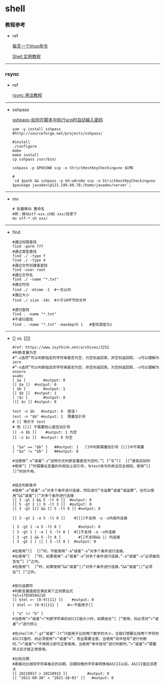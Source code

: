 # shell

### 教程参考

* ref

  [每天一个linux命令](https://www.cnblogs.com/peida/tag/%E6%AF%8F%E6%97%A5%E4%B8%80linux%E5%91%BD%E4%BB%A4/)

  [Shell 实例教程](https://geek-docs.com/shell/shell-examples/the-shell-display-output-in-the-terminal.html)



---

### rsync

* ref 

  [rsync 用法教程](http://www.ruanyifeng.com/blog/2020/08/rsync.html)



---



* sshpass

  [sshpass-如何在脚本中执行scp时自动输入密码](https://blog.csdn.net/jiangguilong2000/article/details/12971649)

  ``` shell
  yum -y install sshpass
  #http://sourceforge.net/projects/sshpass/
  
  #install
  ./configure
  make
  make install
  cp sshpass /usr/bin/
  
  sshpass -p $PASSWD scp -o StrictHostKeyChecking=no $CMD
  
  #
  `cd $path && sshpass -p HS~u8ro8e scp -o StrictHostKeyChecking=no $package javadev\@121.199.60.78:/home/javadev/server`;
  
  ```

  

---



* mv

  ``` shell
  # 批量移动 重命名
  #例：移动stf-xxx.sh到 xxx/目录下
  mv stf-*.sh xxx/
  ```






---



* find

  ``` shell
  #通过权限查找
  find -perm 777
  #通过类型查找
  find ./ -type f
  find ./ -type d
  #通过文件创建者查找
  find -user root
  #通过文件名
  find ./ -name "*.txt"
  #通过时间
  find ./ -mtime -1  #一天以内
  #通过大小
  find ./ size -10c  #小于10字节的文件
  ```

  ``` shell
  #递归查找
  find . -name "*.txt"
  #不递归查找
  find . -name "*.txt" -maxdepth 1   #查找深度为1
  ```



---



* [] vs. [[]]

  ``` shell
  #ref: https://www.zsythink.net/archives/2252
  #判断变量为空
  #“-z选项”可以判断指定的字符串是否为空，为空则返回真，非空则返回假，-z可以理解为zero
  #“-n选项”可以判断指定的字符串是否为空，非空则返回真，为空则返回假，-n可以理解为nozero
  a=abc
  [ $a ]		#output: 0
  [[ $a ]]	#output: 0
  [ $b ]		#output: 1
  [[ $b ]]	#output: 1
  [ !$c ]		#output: 0
  ![[ $c ]]	#output: 0
  
  test -n $b   #output: 0  错误！
  test -n "$b" #output: 1  需要加引号
  # [] 等价于 test
  # 而 [[]] 不需要担心是否加引号
  [[ -n $b ]]	 #output: 1	为空
  [[ -z $c ]]  #output: 0 为空
  
  [ "$a" == "$b" ]   ##output: 1   []中判断需要加引号 [[]]中不需要
  [ "$a" != "$b" ]   ##output: 0 
  
  #当使用”-n”或者”-z”这种方式判断变量是否为空时，”[ ]”与”[[  ]]”是有区别的
  #使用”[ ]”时需要在变量的外侧加上双引号，与test命令的用法完全相同，使用”[[  ]]”时则不用。
  
  
  #组合判断条件
  #使用”-a”或者”-o”对多个条件进行连接，然后进行”与运算”或者”或运算”，也可以使用”&&”或者”||”对多个条件进行连接
  [[ 3 -gt 1 && 5 -lt 8 ]] 	#output: 0
  [[ 5 -gt 2 || 9 -lt 3 ]]	#output: 0
  [[ 3 -gt 1]] && [[ 5 -lt 8 ]] #output: 0
  
  [[ 3 -gt 1 -a 5 -lt 0 ]]    #[[]]不支持 -a -o内或外连接
  
  [ 3 -gt 1 -a 5 -lt 8 ] 		#output: 0
  [ 3 -gt 1 ] -a [ 5 -lt 8 ]  #[]不支持 -a -o外连接
  [ 3 -gt 1 && 5 -lt 8 ]		#[]不支持&& || 内连接
  [ 3 -gt 1 ] || [ 5 -lt 8 ]  #output: 0
  
  #在使用”[[  ]]”时，不能使用”-a”或者”-o”对多个条件进行连接。
  #在使用”[  ]”时，如果使用”-a”或者”-o”对多个条件进行连接，”-a”或者”-o”必须被包含在”[ ]”之内。
  #在使用”[  ]”时，如果使用”&&”或者”||”对多个条件进行连接，”&&”或者”||”必须在”[ ]”之外。
  
  
  #部分运算符
  #判断变量值是否满足某个正则表达式
  tel=17858584210
  [[ $tel =~ [0-9]{11} ]]    #output: 0
  [ $tel =~ [0-9]{11} ]	   #=~不能用于[]
  
  [ "a" \< "b" ]
  #当使用”>”或者”<“判断字符串的ASCII值大小时，如果结合”[ ]”使用，则必须对”>”或者”<“进行转义
  
  #在shell中，”-gt”或者”-lt”只能用于比较两个数字的大小，当我们想要比较两个字符的ASCII值时，则必须使用”>”或者”<“，而且需要注意，当使用”双中括号”进行判断时，”>”或者”<“不用转义即可正常使用，当使用”单中括号”进行判断时，”>”或者”<“需要转义后才能正常使用。
  
  #比较日期
  #直接对比相同字符串格式的日期，日期较晚的字符串转换成ASCII以后，ASCII值应该更大
  [[ 20210917 > 20210915 ]]	 		#output: 0
  [[ "2021-09-30" < "2021-10-01" ]]   #output: 0
  ```

  